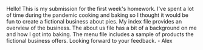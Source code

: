 Hello! This is my submission for the first week's homework. I've spent a lot of time during the pandemic cooking and baking so I thought it would be fun to create a fictional business about pies. My index file provides an overview of the business. The about us file has a bit of a background on me and how I got into baking. The menu file includes a sample of products the fictional business offers. Looking forward to your feedback. - Alex